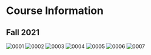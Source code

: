 <h1>Course Information</h1>
<h2>Fall 2021</h2>

![0001](https://user-images.githubusercontent.com/83747696/160185073-2c8639c5-4d2b-4a3f-8076-143d1ee8a6eb.jpg)
![0002](https://user-images.githubusercontent.com/83747696/160185075-7da601c4-3da7-437b-8512-15b3c1febf0d.jpg)
![0003](https://user-images.githubusercontent.com/83747696/160185077-084520ce-6881-42fa-9429-0028079efbcd.jpg)
![0004](https://user-images.githubusercontent.com/83747696/160185078-0fca29b3-190a-4693-9d1e-18816fe4cea3.jpg)
![0005](https://user-images.githubusercontent.com/83747696/160185080-8f8188a2-784f-48c4-b428-40a1548c3504.jpg)
![0006](https://user-images.githubusercontent.com/83747696/160185082-b11ddb69-4ff5-4c6f-b3bd-b00de2e94b86.jpg)
![0007](https://user-images.githubusercontent.com/83747696/160185083-f990fa57-d013-44d8-a9e0-4a38f0ff6a65.jpg)

